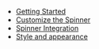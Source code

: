 * [Getting Started](spinner/getting-started.md)
* [Customize the Spinner](spinner/customization.md)
* [Spinner Integration](spinner/spinner-integration.md)
* [Style and appearance](spinner/style.md)